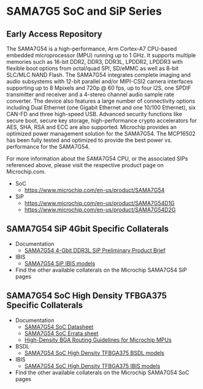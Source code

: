 # SAMA7G5 SoC and SiP Series
## Early Access Repository
The SAMA7G54 is a high-performance, Arm Cortex-A7 CPU-based embedded microprocessor (MPU) running up to 1 GHz. It supports multiple memories such as 16-bit DDR2, DDR3, DDR3L, LPDDR2, LPDDR3 with flexible boot options from octal/quad SPI, SD/eMMC as well as 8-bit SLC/MLC NAND Flash. 
The SAMA7G54 integrates complete imaging and audio subsystems with 12-bit parallel and/or MIPI-CSI2 camera interfaces supporting up to 8 Mpixels and 720p @ 60 fps, up to four I2S, one SPDIF transmitter and receiver and a 4-stereo channel audio sample rate converter.
The device also features a large number of connectivity options including Dual Ethernet (one Gigabit Ethernet and one 10/100 Ethernet), six CAN-FD and three high-speed USB. Advanced security functions like secure boot, secure key storage, high-performance crypto accelerators for AES, SHA, RSA and ECC are also supported.
Microchip provides an optimized power management solution for the SAMA7G54. The MCP16502 has been fully tested and optimized to provide the best power vs. performance for the SAMA7G54.

For more information about the SAMA7G54 CPU, or the associated SIPs referenced above, please visit the respective product page on Microchip.com.
* SoC
  * https://www.microchip.com/en-us/product/SAMA7G54
* SiP
  * https://www.microchip.com/en-us/product/SAMA7G54D1G
  * https://www.microchip.com/en-us/product/SAMA7G54D2G
  
## SAMA7G54 SiP 4Gbit Specific Collaterals
* Documentation
  * [SAMA7G54 4-Gbit DDR3L SiP Preliminary Product Brief](4Gb/)
* IBIS
  * [SAMA7G54 SiP IBIS models](4Gb/)
* Find the other available collaterals on the Microchip SAMA7G54 SiP pages

## SAMA7G54 SoC High Density TFBGA375 Specific Collaterals
* Documentation
  * [SAMA7G54 SoC Datasheet](HighDensityBGA/)
  * [SAMA7G54 SoC Errata sheet](HighDensityBGA/)
  * [High-Density BGA Routing Guidelines for Microchip MPUs](https://www.microchip.com/en-us/application-notes/an5871)
* BSDL
  * [SAMA7G54 SoC High Density TFBGA375 BSDL models](HighDensityBGA/)
* IBIS
  * [SAMA7G54 SoC High Density TFBGA375 IBIS models](HighDensityBGA/)
* Find the other available collaterals on the Microchip SAMA7G54 SoC pages

